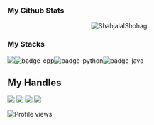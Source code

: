 ### My Github Stats
<p align="center"> <img src="https://github-readme-stats.vercel.app/api?username=ShahjalalShohag&show_icons=true&theme=gotham" alt="ShahjalalShohag" />

### My Stacks
<img src="https://img.shields.io/badge/Languages-black?style=for-the-badge&logo=plex&logoColor=FFFFFF">![badge-cpp](https://img.shields.io/badge/c%2B%2B-black?style=for-the-badge&logo=c%2B%2B&logoColor=79740e&labelColor=211e1b)![badge-python](https://img.shields.io/badge/python-black?style=for-the-badge&logo=python&logoColor=79740e&labelColor=211e1b)![badge-java](https://img.shields.io/badge/java-black?style=for-the-badge&logo=java&logoColor=79740e&labelColor=211e1b) <br/>

## My Handles
 [<img src="https://img.shields.io/badge/ShahjalalShohag-black?style=for-the-badge&logo=linkedin&logoColor=white">](https://www.linkedin.com/in/shahjalal-shohag-394332156/)
 [<img src="https://img.shields.io/badge/ShahjalalShohag-black?style=for-the-badge&logo=SVG&logoColor=79740e">](https://profile-summary-for-github.com/user/ShahjalalShohag) 
 [<img src="https://img.shields.io/badge/YouKn0wWho-black?style=for-the-badge&logo=SVG&logoColor=white">](https://codeforces.com/profile/YouKn0wWho) 
 [<img src="https://img.shields.io/badge/sjshohag-black?style=for-the-badge&logo=SVG&logoColor=white">](https://www.codechef.com/users/sjshohag) 

![Profile views](https://gpvc.arturio.dev/ShahjalalShohag)
